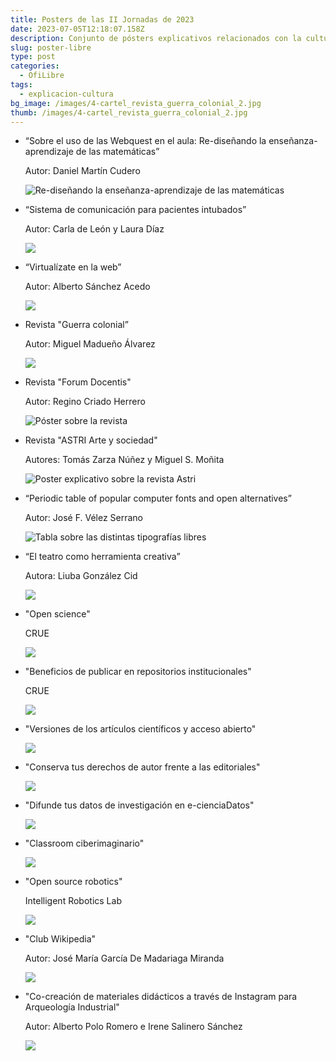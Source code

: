 ```yaml
---
title: Posters de las II Jornadas de 2023
date: 2023-07-05T12:18:07.158Z
description: Conjunto de pósters explicativos relacionados con la cultura libre
slug: poster-libre
type: post
categories:
  - OfiLibre
tags:
  - explicacion-cultura
bg_image: /images/4-cartel_revista_guerra_colonial_2.jpg
thumb: /images/4-cartel_revista_guerra_colonial_2.jpg
---
```

* “Sobre el uso de las Webquest en el aula: Re-diseñando la enseñanza-aprendizaje de las matemáticas”

  Autor: Daniel Martín Cudero

  ![Re-diseñando la enseñanza-aprendizaje de las matemáticas](/images/1-póster-daniel_martín_cudero.jpg "Webquest en el aula")
* “Sistema de comunicación para pacientes intubados”

  Autor: Carla de León y Laura Díaz

  ![](/images/2-sistema_de_comunicación_para_pacientes_intubados.jpg)
* “Virtualízate en la web”

  Autor: Alberto Sánchez Acedo

  ![](/images/3-alberto_sánchez_acedo-cartel_ofilibres.jpg)
* Revista "Guerra colonial”

  Autor: Miguel Madueño Álvarez

  ![](/images/4-cartel_revista_guerra_colonial_2.jpg)
* Revista "Forum Docentis"

  Autor: Regino Criado Herrero

  ![Póster sobre la revista](/images/17-_cartel_revista_forum_docentis.jpg "Revista forum docentis")
* Revista "ASTRI Arte y sociedad"

  Autores: Tomás Zarza Núñez y Miguel S. Moñita

  ![Poster explicativo sobre la revista Astri](/images/poster_asri.jpg "Revista Astri")
* “Periodic table of popular computer fonts and open alternatives”

  Autor: José F. Vélez Serrano

  ![Tabla sobre las distintas tipografías libres](/images/5-fuentesimprimible.jpg "Fuentes libres")
* “El teatro como herramienta creativa”

  Autora: Liuba González Cid

  ![](/images/6-infografía-el_teatro_como_herramienta_creativa-fecyt-urjc-cultura-libre_2_2_.jpg)
* "Open science"

  CRUE

  ![](/images/11_ciencia_abierta_crue.png)
* "Beneficios de publicar en repositorios institucionales"

  CRUE

  ![](/images/12-_beneficios_de_publicar_en_repositorios_crue.jpg)
* "Versiones de los artículos científicos y acceso abierto"

  ![](/images/13-versiones_de_los_artículos.jpg)
* "Conserva tus derechos de autor frente a las editoriales"

  ![](/images/14-conserva_tus_derechos_de_autor_frente_a_editoriaes.jpg)
* "Difunde tus datos de investigación en e-cienciaDatos"

  ![](/images/15-difusion_edatos.jpg)
* "Classroom ciberimaginario"

  ![](/images/16-poster-classroom-ciberimaginario-impresion.jpg)
* "Open source robotics"

  Intelligent Robotics Lab

  ![](/images/20-robotsposter_cultura_libre_v2-1.jpg)
* "Club Wikipedia"

  Autor: José María García De Madariaga Miranda

  ![](/images/club_wikipedia.jpg)
* "Co-creación de materiales didácticos a través de Instagram para Arqueología Industrial"

  Autor: Alberto Polo Romero e Irene Salinero Sánchez

  ![](/images/polo_salinero_poster_ofilibre.jpg)
